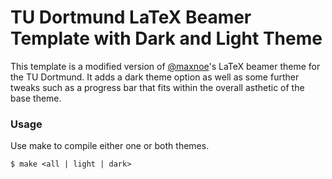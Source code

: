 # TU Dortmund LaTeX Beamer Template with Dark and Light Theme
This template is a modified version of [@maxnoe](https://github.com/maxnoe/TUDoBeamerTheme)'s LaTeX beamer theme for the TU Dortmund. It adds a dark theme option as well as some further tweaks such as a progress bar that fits within the overall asthetic of the base theme.

### Usage
Use make to compile either one or both themes.
```
$ make <all | light | dark>
```
